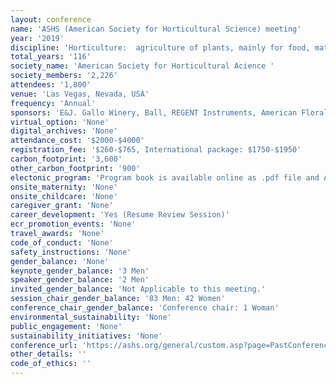 ```yaml
---
layout: conference 
name: 'ASHS (American Society for Horticultural Science) meeting'
year: '2019'
discipline: 'Horticulture:  agriculture of plants, mainly for food, materials, comfort and beauty for decoration'
total_years: '116'
society_name: 'American Society for Horticultural Acience '
society_members: '2,226'
attendees: '1,800'
venue: 'Las Vegas, Nevada, USA'
frequency: 'Annual'
sponsors: 'E&J. Gallo Winery, Ball, REGENT Instruments, American Floral Endowment'
virtual_option: 'None'
digital_archives: 'None'
attendance_cost: '$2000-$4000'
registration_fee: '$260-$765, International package: $1750-$1950'
carbon_footprint: '3,600'
other_carbon_footprint: '900'
electonic_program: 'Program book is available online as .pdf file and App.'
onsite_maternity: 'None'
onsite_childcare: 'None'
caregiver_grant: 'None'
career_development: 'Yes (Resume Review Session)'
ecr_promotion_events: 'None'
travel_awards: 'None'
code_of_conduct: 'None'
safety_instructions: 'None'
gender_balance: 'None'
keynote_gender_balance: '3 Men'
speaker_gender_balance: '2 Men'
invited_gender_balance: 'Not Applicable to this meeting.'
session_chair_gender_balance: '83 Men: 42 Women'
conference_chair_gender_balance: 'Conference chair: 1 Woman'
environmental_sustainability: 'None'
public_engagement: 'None'
sustainability_initiatives: 'None'
conference_url: 'https://ashs.org/general/custom.asp?page=PastConferences'
other_details: ''
code_of_ethics: ''
---
```

